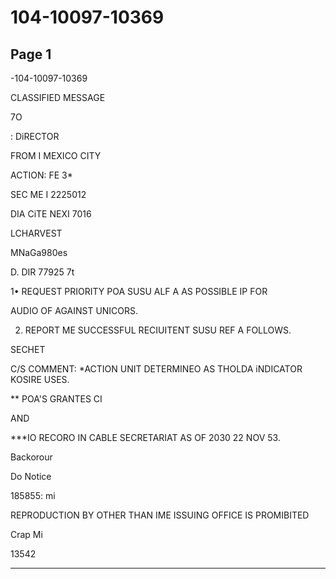 # 104-10097-10369

## Page 1

-104-10097-10369

CLASSIFIED MESSAGE

7O

: DiRECTOR

FROM I MEXICO CITY

ACTION: FE 3*

SEC ME I 2225012

DIA CiTE NEXI 7016

LCHARVEST

MNaGa980es

D. DIR 77925 7t

1• REQUEST PRIORITY POA SUSU ALF A AS POSSIBLE IP FOR

AUDIO OF AGAINST UNICORS.

2. REPORT ME SUCCESSFUL RECIUITENT SUSU REF A FOLLOWS.

SECHET

C/S COMMENT: *ACTION UNIT DETERMINEO AS THOLDA iNDICATOR KOSIRE USES.

** POA'S GRANTES CI

AND

***IO RECORO IN CABLE SECRETARIAT AS OF 2030 22 NOV 53.

Backorour

Do Notice

185855: mi

REPRODUCTION BY OTHER THAN IME ISSUING OFFICE IS PROMIBITED

Crap Mi

13542

---

